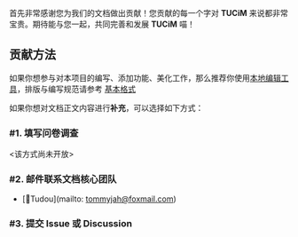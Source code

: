 首先非常感谢您为我们的文档做出贡献！您贡献的每一个字对 **TUCiM** 来说都非常宝贵。期待能与您一起，共同完善和发展 **TUCiM** 喵！

## 贡献方法

如果你想参与对本项目的编写、添加功能、美化工作，那么推荐你使用[本地编辑工具](local.md)，排版与编写规范请参考 [基本格式](basic.md)

如果你想对文档正文内容进行**补充**，可以选择如下方式：

### #1. 填写问卷调查

<该方式尚未开放>

### #2. 邮件联系文档核心团队

- [🥔Tudou](mailto: tommyjah@foxmail.com)

### #3. 提交 Issue 或 Discussion